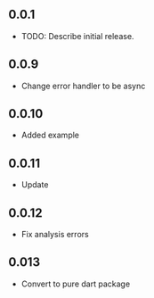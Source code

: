 ## 0.0.1

* TODO: Describe initial release.


## 0.0.9
* Change error handler to be async


## 0.0.10
* Added example

## 0.0.11
* Update 


## 0.0.12
* Fix analysis errors

## 0.013
* Convert to pure dart package